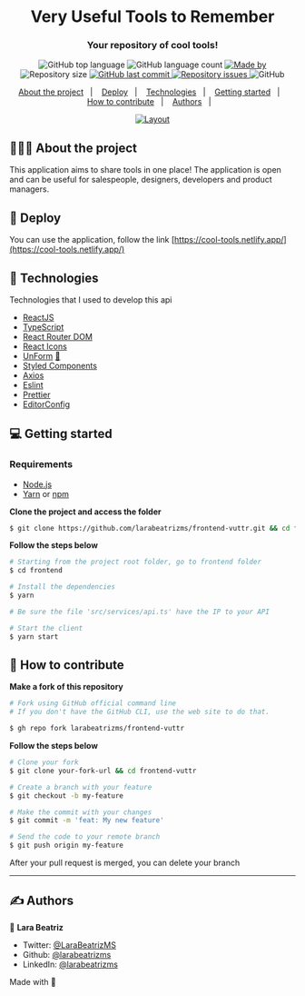 <h1 align="center">
	<!-- <img alt="Logo" src=".github/logo.png" width="200px" /> -->
  Very Useful Tools to Remember 
</h1>

<h3 align="center">
  Your repository of cool tools!
</h3>

<p align="center">
  <img alt="GitHub top language" src="https://img.shields.io/github/languages/top/larabeatrizms/frontend-vuttr">

  <img alt="GitHub language count" src="https://img.shields.io/github/languages/count/larabeatrizms/frontend-vuttr">

  <a href="https://www.linkedin.com/in/larabeatrizms/">
    <img alt="Made by" src="https://img.shields.io/badge/made%20by-Lara%20Beatriz-gree">
  </a>
  
  <img alt="Repository size" src="https://img.shields.io/github/repo-size/larabeatrizms/frontend-vuttr">
  
  <a href="https://github.com/larabeatrizms/frontend-vuttr/commits/master">
    <img alt="GitHub last commit" src="https://img.shields.io/github/last-commit/larabeatrizms/frontend-vuttr">
  </a>
  
  <a href="https://github.com/larabeatrizms/frontend-vuttr/issues">
    <img alt="Repository issues" src="https://img.shields.io/github/issues/larabeatrizms/frontend-vuttr">
  </a>
  
  <img alt="GitHub" src="https://img.shields.io/github/license/larabeatrizms/frontend-vuttr">
</p>

<p align="center">
  <a href="#-about-the-project">About the project</a>&nbsp;&nbsp;&nbsp;|&nbsp;&nbsp;&nbsp;
  <a href="#-deploy">Deploy</a>&nbsp;&nbsp;&nbsp;|&nbsp;&nbsp;&nbsp;
  <a href="#-technologies">Technologies</a>&nbsp;&nbsp;&nbsp;|&nbsp;&nbsp;&nbsp;
  <a href="#-getting-started">Getting started</a>&nbsp;&nbsp;&nbsp;|&nbsp;&nbsp;&nbsp;
  <a href="#-how-to-contribute">How to contribute</a>&nbsp;&nbsp;&nbsp;|&nbsp;&nbsp;&nbsp;
  <a href="#-authors">Authors</a>&nbsp;&nbsp;&nbsp;|&nbsp;&nbsp;&nbsp;
</p>

<p align="center">
  <a href="https://cool-tools.netlify.app/" rel="noopener">
<img alt="Layout"  src="https://i.gyazo.com/66e712ea494cc3bf71cf67202a371abc.png">
  </a>
</p>

## 👨🏻‍💻 About the project

This application aims to share tools in one place! The application is open and can be useful for salespeople, designers, developers and product managers.

## 🚀 Deploy

You can use the application, follow the link [https://cool-tools.netlify.app/](https://cool-tools.netlify.app/)

## 🚀 Technologies

Technologies that I used to develop this api

- [ReactJS](https://reactjs.org/)
- [TypeScript](https://www.typescriptlang.org/)
- [React Router DOM](https://reacttraining.com/react-router/)
- [React Icons](https://react-icons.netlify.com/#/)
- [UnForm](https://unform.dev/) [💜](https://rocketseat.com.br/)
- [Styled Components](https://styled-components.com/)
- [Axios](https://github.com/axios/axios)
- [Eslint](https://eslint.org/)
- [Prettier](https://prettier.io/)
- [EditorConfig](https://editorconfig.org/)

## 💻 Getting started

### Requirements

- [Node.js](https://nodejs.org/en/)
- [Yarn](https://classic.yarnpkg.com/) or [npm](https://www.npmjs.com/)

**Clone the project and access the folder**

```bash
$ git clone https://github.com/larabeatrizms/frontend-vuttr.git && cd frontend-vuttr
```

**Follow the steps below**

```bash
# Starting from the project root folder, go to frontend folder
$ cd frontend

# Install the dependencies
$ yarn

# Be sure the file 'src/services/api.ts' have the IP to your API

# Start the client
$ yarn start
```

## 🤔 How to contribute

**Make a fork of this repository**

```bash
# Fork using GitHub official command line
# If you don't have the GitHub CLI, use the web site to do that.

$ gh repo fork larabeatrizms/frontend-vuttr
```

**Follow the steps below**

```bash
# Clone your fork
$ git clone your-fork-url && cd frontend-vuttr

# Create a branch with your feature
$ git checkout -b my-feature

# Make the commit with your changes
$ git commit -m 'feat: My new feature'

# Send the code to your remote branch
$ git push origin my-feature
```

After your pull request is merged, you can delete your branch

---

## ✍️ Authors

👤 **Lara Beatriz**

- Twitter: [@LaraBeatrizMS](https://twitter.com/LaraBeatrizMS)
- Github: [@larabeatrizms](https://github.com/larabeatrizms)
- LinkedIn: [@larabeatrizms](https://linkedin.com/in/larabeatrizms)

Made with 💜
